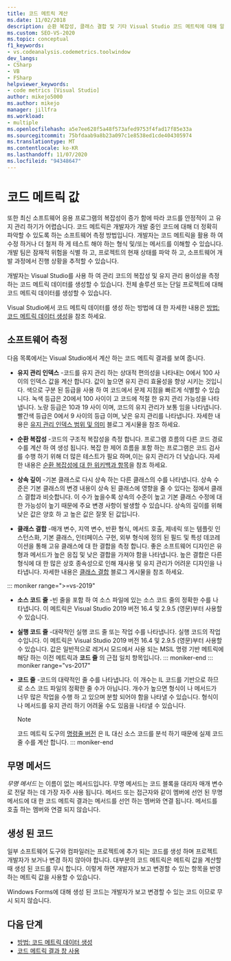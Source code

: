```yaml
---
title: 코드 메트릭 계산
ms.date: 11/02/2018
description: 순환 복잡성, 클래스 결합 및 기타 Visual Studio 코드 메트릭에 대해 알아보세요. 메트릭이 개발 진행률을 추적 하 고 위험을 식별 하는 방법을 참조 하세요.
ms.custom: SEO-VS-2020
ms.topic: conceptual
f1_keywords:
- vs.codeanalysis.codemetrics.toolwindow
dev_langs:
- CSharp
- VB
- FSharp
helpviewer_keywords:
- code metrics [Visual Studio]
author: mikejo5000
ms.author: mikejo
manager: jillfra
ms.workload:
- multiple
ms.openlocfilehash: a5e7ee628f5a48f573afed9753f4fad17f85e33a
ms.sourcegitcommit: 75bfdaab9a8b23a097c1e8538ed1cde404305974
ms.translationtype: MT
ms.contentlocale: ko-KR
ms.lasthandoff: 11/07/2020
ms.locfileid: "94348647"
---
```

# <a name="code-metrics-values"></a>코드 메트릭 값

또한 최신 소프트웨어 응용 프로그램의 복잡성이 증가 함에 따라 코드를 안정적이 고 유지 관리 하기가 어렵습니다. 코드 메트릭은 개발자가 개발 중인 코드에 대해 더 정확히 파악할 수 있도록 하는 소프트웨어 측정 방법입니다. 개발자는 코드 메트릭을 활용 하 여 수정 하거나 더 철저 하 게 테스트 해야 하는 형식 및/또는 메서드를 이해할 수 있습니다. 개발 팀은 잠재적 위험을 식별 하 고, 프로젝트의 현재 상태를 파악 하 고, 소프트웨어 개발 과정에서 진행 상황을 추적할 수 있습니다.

개발자는 Visual Studio를 사용 하 여 관리 코드의 복잡성 및 유지 관리 용이성을 측정 하는 코드 메트릭 데이터를 생성할 수 있습니다. 전체 솔루션 또는 단일 프로젝트에 대해 코드 메트릭 데이터를 생성할 수 있습니다.

Visual Studio에서 코드 메트릭 데이터를 생성 하는 방법에 대 한 자세한 내용은 [방법: 코드 메트릭 데이터 생성](../code-quality/how-to-generate-code-metrics-data.md)을 참조 하세요.

## <a name="software-measurements"></a>소프트웨어 측정

다음 목록에서는 Visual Studio에서 계산 하는 코드 메트릭 결과를 보여 줍니다.

- **유지 관리 인덱스** -코드를 유지 관리 하는 상대적 편의성을 나타내는 0에서 100 사이의 인덱스 값을 계산 합니다. 값이 높으면 유지 관리 효율성을 향상 시키는 것입니다. 색으로 구분 된 등급을 사용 하 여 코드에서 문제 지점을 빠르게 식별할 수 있습니다. 녹색 등급은 20에서 100 사이이 고 코드에 적절 한 유지 관리 가능성을 나타냅니다. 노랑 등급은 10과 19 사이 이며, 코드의 유지 관리가 보통 임을 나타냅니다. 빨간색 등급은 0에서 9 사이의 등급 이며, 낮은 유지 관리를 나타냅니다. 자세한 내용은 [유지 관리 인덱스 범위 및 의미](/archive/blogs/codeanalysis/maintainability-index-range-and-meaning) 블로그 게시물을 참조 하세요.

- **순환 복잡성** -코드의 구조적 복잡성을 측정 합니다. 프로그램 흐름의 다른 코드 경로 수를 계산 하 여 생성 됩니다. 복잡 한 제어 흐름을 포함 하는 프로그램은 코드 검사를 수행 하기 위해 더 많은 테스트가 필요 하며,이는 유지 관리가 더 낮습니다. 자세한 내용은 [순환 복잡성에 대 한 위키백과 항목](https://wikipedia.org/wiki/Cyclomatic_complexity)을 참조 하세요.

- **상속 깊이** -기본 클래스로 다시 상속 하는 다른 클래스의 수를 나타냅니다. 상속 수준은 기본 클래스의 변경 내용이 상속 된 클래스에 영향을 줄 수 있다는 점에서 클래스 결합과 비슷합니다. 이 수가 높을수록 상속의 수준이 높고 기본 클래스 수정에 대 한 가능성이 높기 때문에 주요 변경 사항이 발생할 수 있습니다. 상속의 깊이를 위해 낮은 값은 양호 하 고 높은 값은 잘못 된 값입니다.

- **클래스 결합** -매개 변수, 지역 변수, 반환 형식, 메서드 호출, 제네릭 또는 템플릿 인스턴스화, 기본 클래스, 인터페이스 구현, 외부 형식에 정의 된 필드 및 특성 데코레이션을 통해 고유 클래스에 대 한 결합을 측정 합니다. 좋은 소프트웨어 디자인은 유형과 메서드가 높은 응집 및 낮은 결합을 가져야 함을 나타냅니다. 높은 결합은 다른 형식에 대 한 많은 상호 종속성으로 인해 재사용 및 유지 관리가 어려운 디자인을 나타냅니다. 자세한 내용은 [클래스 결합](/archive/blogs/zainnab/code-metrics-class-coupling) 블로그 게시물을 참조 하세요.

::: moniker range=">=vs-2019"

- **소스 코드 줄** -빈 줄을 포함 하 여 소스 파일에 있는 소스 코드 줄의 정확한 수를 나타냅니다. 이 메트릭은 Visual Studio 2019 버전 16.4 및 2.9.5 (영문)부터 사용할 수 있습니다.

- **실행 코드 줄** -대략적인 실행 코드 줄 또는 작업 수를 나타냅니다. 실행 코드의 작업 수입니다. 이 메트릭은 Visual Studio 2019 버전 16.4 및 2.9.5 (영문)부터 사용할 수 있습니다. 값은 일반적으로 레거시 모드에서 사용 되는 MSIL 명령 기반 메트릭에 해당 하는 이전 메트릭과 **코드 줄** 의 근접 일치 항목입니다.
::: moniker-end
::: moniker range="vs-2017"

- **코드 줄** -코드의 대략적인 줄 수를 나타냅니다. 이 개수는 IL 코드를 기반으로 하므로 소스 코드 파일의 정확한 줄 수가 아닙니다. 개수가 높으면 형식이 나 메서드가 너무 많은 작업을 수행 하 고 있으며 분할 되어야 함을 나타낼 수 있습니다. 형식이 나 메서드를 유지 관리 하기 어려울 수도 있음을 나타낼 수 있습니다.

   > [!NOTE]
   > 코드 메트릭 도구의 [명령줄 버전](../code-quality/how-to-generate-code-metrics-data.md#command-line-code-metrics) 은 IL 대신 소스 코드를 분석 하기 때문에 실제 코드 줄 수를 계산 합니다.
::: moniker-end

## <a name="anonymous-methods"></a>무명 메서드

*무명 메서드* 는 이름이 없는 메서드입니다. 무명 메서드는 코드 블록을 대리자 매개 변수로 전달 하는 데 가장 자주 사용 됩니다. 메서드 또는 접근자와 같이 멤버에 선언 된 무명 메서드에 대 한 코드 메트릭 결과는 메서드를 선언 하는 멤버와 연결 됩니다. 메서드를 호출 하는 멤버와 연결 되지 않습니다.

## <a name="generated-code"></a>생성 된 코드

일부 소프트웨어 도구와 컴파일러는 프로젝트에 추가 되는 코드를 생성 하며 프로젝트 개발자가 보거나 변경 하지 않아야 합니다. 대부분의 코드 메트릭은 메트릭 값을 계산할 때 생성 된 코드를 무시 합니다. 이렇게 하면 개발자가 보고 변경할 수 있는 항목을 반영 하는 메트릭 값을 사용할 수 있습니다.

Windows Forms에 대해 생성 된 코드는 개발자가 보고 변경할 수 있는 코드 이므로 무시 되지 않습니다.

## <a name="next-steps"></a>다음 단계

- [방법: 코드 메트릭 데이터 생성](../code-quality/how-to-generate-code-metrics-data.md)
- [코드 메트릭 결과 창 사용](../code-quality/working-with-code-metrics-data.md)